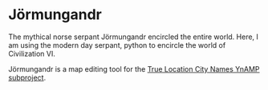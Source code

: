 # Jörmungandr
The mythical norse serpant Jörmungandr encircled the entire world. Here, I am using the modern day serpant, python to encircle the world of Civilization VI.

Jörmungandr is a map editing tool for the [True Location City Names YnAMP subproject](https://forums.civfanatics.com/threads/ynamp-sub-project-true-location-corresponding-city-names.605960/).
